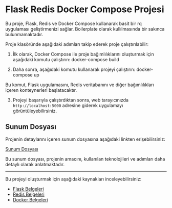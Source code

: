 # Flask Redis Docker Compose Projesi

Bu proje, Flask, Redis ve Docker Compose kullanarak basit bir rq uygulaması geliştirmenizi sağlar. Boilerplate olarak kullılmasında bir sakınca bulunmamaktadır.

Proje klasöründe aşağıdaki adımları takip ederek proje çalıştırılabilir:

1. İlk olarak, Docker Compose ile proje bağımlılıklarını oluşturmak için aşağıdaki komutu çalıştırın:
docker-compose build

2. Daha sonra, aşağıdaki komutu kullanarak projeyi çalıştırın:
docker-compose up

Bu komut, Flask uygulamasını, Redis veritabanını ve diğer bağımlılıkları içeren konteynerleri başlatacaktır.

3. Projeyi başarıyla çalıştırdıktan sonra, web tarayıcınızda `http://localhost:5000` adresine giderek uygulamayı görüntüleyebilirsiniz.

## Sunum Dosyası

Projenin detaylarını içeren sunum dosyasına aşağıdaki linkten erişebilirsiniz:

[Sunum Dosyası](https://github.com/hustledeveloper/flask-redis-docker-compose-project/blob/main/sunum.pdf)

Bu sunum dosyası, projenin amacını, kullanılan teknolojileri ve adımları daha detaylı olarak anlatmaktadır.

---

Bu projeyi oluşturmak için aşağıdaki kaynakları inceleyebilirsiniz:

- [Flask Belgeleri](https://flask.palletsprojects.com/)
- [Redis Belgeleri](https://redis.io/documentation)
- [Docker Belgeleri](https://docs.docker.com/)


